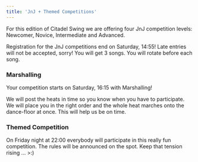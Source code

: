 ```yaml
---
title: 'JnJ + Themed Competitions'
---
```


For this edition of Citadel Swing we are offering four JnJ competition levels: Newcomer, Novice, Intermediate and Advanced.

Registration for the JnJ competitions end on Saturday, 14:55! Late entries will not be accepted, sorry! You will get 3 songs. You will rotate before each song.

### Marshalling
Your competition starts on Saturday, 16:15 with Marshalling!

We will post the heats in time so you know when you have to participate. We will place you in the right order and the whole heat marches onto the dance-floor at once. This will help us be on time.

### Themed Competition
On Friday night at 22:00 everybody will participate in this really fun competition. The rules will be announced on the spot. Keep that tension rising ... >:)